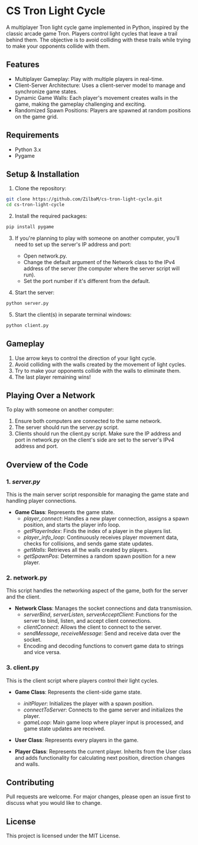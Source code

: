 # CS Tron Light Cycle
A multiplayer Tron light cycle game implemented in Python, inspired by the classic arcade game Tron. Players control light cycles that leave a trail behind them. The objective is to avoid colliding with these trails while trying to make your opponents collide with them.

## Features
- Multiplayer Gameplay: Play with multiple players in real-time.
- Client-Server Architecture: Uses a client-server model to manage and synchronize game states.
- Dynamic Game Walls: Each player's movement creates walls in the game, making the gameplay challenging and exciting.
- Randomized Spawn Positions: Players are spawned at random positions on the game grid.

## Requirements
- Python 3.x
- Pygame

## Setup & Installation

1. Clone the repository:

```bash
git clone https://github.com/ZilbaM/cs-tron-light-cycle.git
cd cs-tron-light-cycle
```

2. Install the required packages:

```bash
pip install pygame
```

3. If you're planning to play with someone on another computer, you'll need to set up the server's IP address and port:

    - Open network.py.
    - Change the default argument of the Network class to the IPv4 address of the server (the computer where the server script will run).
    - Set the port number if it's different from the default.

4. Start the server:

```bash
python server.py
```

5. Start the client(s) in separate terminal windows:

```bash
python client.py
```

## Gameplay

1. Use arrow keys to control the direction of your light cycle.
2. Avoid colliding with the walls created by the movement of light cycles.
3. Try to make your opponents collide with the walls to eliminate them.
4. The last player remaining wins!

## Playing Over a Network
To play with someone on another computer:

1. Ensure both computers are connected to the same network.
2. The server should run the server.py script.
3. Clients should run the client.py script. Make sure the IP address and port in network.py on the client's side are set to the server's IPv4 address and port.

## Overview of the Code
### 1. _server.py_
This is the main server script responsible for managing the game state and handling player connections.

- __Game Class__: Represents the game state.
    - _player_connect_: Handles a new player connection, assigns a spawn position, and starts the player info loop.
    - _getPlayerIndex_: Finds the index of a player in the players list.
    - _player_info_loop_: Continuously receives player movement data, checks for collisions, and sends game state updates.
    - _getWalls_: Retrieves all the walls created by players.
    - _getSpawnPos_: Determines a random spawn position for a new player.

### 2. network.py
This script handles the networking aspect of the game, both for the server and the client.

- __Network Class__: Manages the socket connections and data transmission.
    - _serverBind_, _serverListen_, _serverAcceptClient_: Functions for the server to bind, listen, and accept client connections.
    - _clientConnect_: Allows the client to connect to the server.
    - _sendMessage_, _receiveMessage_: Send and receive data over the socket.
    - Encoding and decoding functions to convert game data to strings and vice versa.

### 3. client.py
This is the client script where players control their light cycles.

- __Game Class__: Represents the client-side game state.
    - _initPlayer_: Initializes the player with a spawn position.
    - _connectToServer_: Connects to the game server and initializes the player.
    - _gameLoop_: Main game loop where player input is processed, and game state updates are received.
    
- __User Class__: Represents every players in the game.
- __Player Class__: Represents the current player. Inherits from the User class and adds functionality for calculating next position, direction changes and walls.

## Contributing
Pull requests are welcome. For major changes, please open an issue first to discuss what you would like to change.

## License
This project is licensed under the MIT License.
